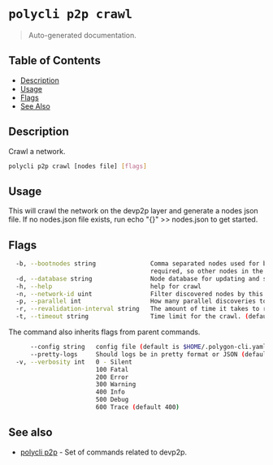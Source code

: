 # `polycli p2p crawl`

> Auto-generated documentation.

## Table of Contents

- [Description](#description)
- [Usage](#usage)
- [Flags](#flags)
- [See Also](#see-also)

## Description

Crawl a network.

```bash
polycli p2p crawl [nodes file] [flags]
```

## Usage

This will crawl the network on the devp2p layer and generate a nodes
json file. If no nodes.json file exists, run echo "{}" >> nodes.json to get
started.
## Flags

```bash
  -b, --bootnodes string               Comma separated nodes used for bootstrapping. At least one bootnode is
                                       required, so other nodes in the network can discover each other.
  -d, --database string                Node database for updating and storing client information.
  -h, --help                           help for crawl
  -n, --network-id uint                Filter discovered nodes by this network id.
  -p, --parallel int                   How many parallel discoveries to attempt. (default 16)
  -r, --revalidation-interval string   The amount of time it takes to retry connecting to a failed peer. (default "10m")
  -t, --timeout string                 Time limit for the crawl. (default "30m0s")
```

The command also inherits flags from parent commands.

```bash
      --config string   config file (default is $HOME/.polygon-cli.yaml)
      --pretty-logs     Should logs be in pretty format or JSON (default true)
  -v, --verbosity int   0 - Silent
                        100 Fatal
                        200 Error
                        300 Warning
                        400 Info
                        500 Debug
                        600 Trace (default 400)
```

## See also

- [polycli p2p](polycli_p2p.md) - Set of commands related to devp2p.
